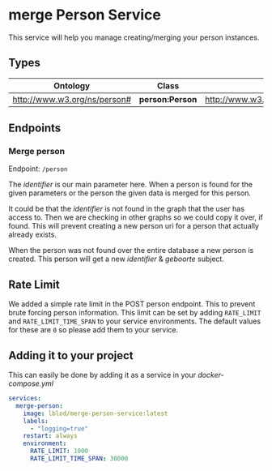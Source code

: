 # merge Person Service

This service will help you manage creating/merging your person instances.

## Types

|Ontology|Class|uri|
|-|-|-|
|<http://www.w3.org/ns/person#>|**person:Person**|<http://www.w3.org/ns/person#Person>|

## Endpoints

### Merge person

Endpoint: `/person`

The _identifier_ is our main parameter here. When a person is found for the given parameters or the person the given data is merged for this person.

It could be that the _identifier_ is not found in the graph that the user has access to. Then we are checking in other graphs so we could copy it over, if found. This will prevent creating a new person uri for a person that actually already exists.

When the person was not found over the entire database a new person is created. This person will get a new _identifier_ & _geboorte_ subject.

## Rate Limit

We added a simple rate limit in the POST person endpoint. This to prevent brute forcing person information. This limit can be set by adding `RATE_LIMIT` and `RATE_LIMIT_TIME_SPAN` to your service environments. The default values for these are `0` so please add them to your service.

## Adding it to your project

This can easily be done by adding it as a service in your _docker-compose.yml_

```yml
services:
  merge-person:
    image: lblod/merge-person-service:latest
    labels:
      - "logging=true"
    restart: always
    environment:
      RATE_LIMIT: 1000
      RATE_LIMIT_TIME_SPAN: 30000
```
